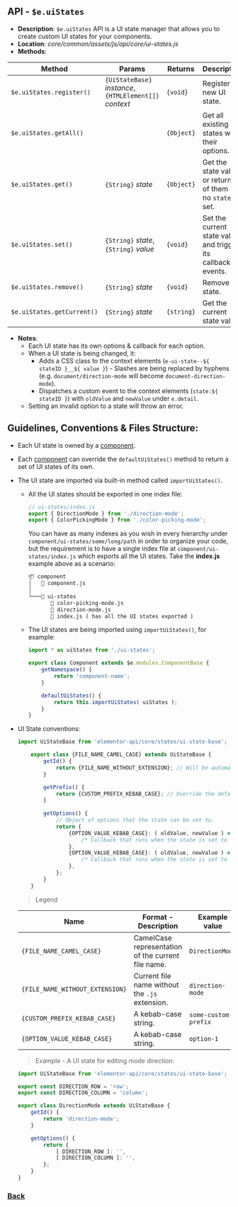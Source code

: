 ## API - `$e.uiStates`
*  **Description**: `$e.uiStates` API is a UI state manager that allows you to create custom UI states for your components.
*  **Location**: *core/common/assets/js/api/core/ui-states.js*
*  **Methods**:

| Method                     | Params                                                   | Returns   | Description
|----------------------------|----------------------------------------------------------|-----------|---------------------------------------------------------------------
| `$e.uiStates.register()`   |`{UiStateBase}` *instance*, `{HTMLElement[]}` *context*   | `{void}`  | Register a new UI state.
| `$e.uiStates.getAll()`     |                                                          | `{Object}`| Get all existing UI states with their options.
| `$e.uiStates.get()`        | `{String}` *state*                                       | `{Object}`| Get the state value, or return all of them if no `state` is set.
| `$e.uiStates.set()`        | `{String}` *state*, `{String}` *value*                   | `{void}`  | Set the current state value and trigger its callbacks & events.
| `$e.uiStates.remove()`     | `{String}` *state*                                       | `{void}`  | Remove a state.
| `$e.uiStates.getCurrent()` | `{String}` *state*                                       | `{string}`| Get the current state value.
* **Notes**:
	- Each UI state has its own options & callback for each option.
	- When a UI state is being changed, it:
		- Adds a CSS class to the context elements (`e-ui-state--${ stateID }__${ value }`) - Slashes are being replaced by hyphens (e.g. `document/direction-mode` will become `document-direction-mode`).
		- Dispatches a custom event to the context elements (`state:${ stateID }`) with `oldValue` and `newValue` under `e.detail`.
	- Setting an invalid option to a state will throw an error.

## Guidelines, Conventions & Files Structure:
* Each UI state is owned by a [component](./components.md#guidelines-conventions--files-structure).
* Each [component](./components.md#guidelines-conventions--files-structure) can override the `defaultUiStates()` method to return a set of UI states of its own.
* The UI state are imported via built-in method called `importUiStates()`.
	* All the UI states should be exported in one index file:
	    ```javascript
		// ui-states/index.js
		export { DirectionMode } from './direction-mode';
		export { ColorPickingMode } from './color-picking-mode';
		```
	  You can have as many indexes as you wish in every hierarchy under `component/ui-states/some/long/path` in order to organize your code, but the requirement is to have a single index file
	  at `component/ui-states/index.js` which exports all the UI states. Take the **index.js** example above as a scenario:
	    ```html
		📦 component
		│   📜 component.js
		│
		└───📂 ui-states
		       📜 color-picking-mode.js
		       📜 direction-mode.js
		       📜 index.js ( has all the UI states exported )
		```
	* The UI states are being imported using `importUiStates()`, for example:
	    ```javascript
		import * as uiStates from './ui-states';

		export class Component extends $e.modules.ComponentBase {
			getNamespace() {
				return 'component-name';
			}

			defaultUiStates() {
				return this.importUiStates( uiStates );
			}
		}
		```
* UI State conventions:
  ```javascript
  import UiStateBase from 'elementor-api/core/states/ui-state-base';

	  export class {FILE_NAME_CAMEL_CASE} extends UiStateBase {
		  getId() {
			  return {FILE_NAME_WITHOUT_EXTENSION}; // Will be automatically prefixed with the component namespace by default.
		  }

		  getPrefix() {
			  return {CUSTOM_PREFIX_KEBAB_CASE}; // Override the default prefix.
		  }
	  
		  getOptions() {
			  // Object of options that the state can be set to.
			  return {
				  {OPTION_VALUE_KEBAB_CASE}: ( oldValue, newValue ) => {
					  /* Callback that runs when the state is set to this option. */
				  },
				  {OPTION_VALUE_KEBAB_CASE}: ( oldValue, newValue ) => {
					  /* Callback that runs when the state is set to this option. */
				  },
			  };
		  }
	  }

  ```

  > Legend

  | Name                          | Format - Description                                      | Example value
    |-------------------------------|-----------------------------------------------------------|---------------------
  |`{FILE_NAME_CAMEL_CASE}`       | CamelCase representation of the current file name.        | `DirectionMode`
  |`{FILE_NAME_WITHOUT_EXTENSION}`| Current file name without the `.js` extension.            | `direction-mode`
  |`{CUSTOM_PREFIX_KEBAB_CASE}`   | A kebab-case string.                                      | `some-custom-prefix`
  |`{OPTION_VALUE_KEBAB_CASE}`    | A kebab-case string.                                      | `option-1`

  > Example - A UI state for editing mode direction:
  ```javascript
  import UiStateBase from 'elementor-api/core/states/ui-state-base';

  export const DIRECTION_ROW = 'row';
  export const DIRECTION_COLUMN = 'column';

  export class DirectionMode extends UiStateBase {
	  getId() {
		  return 'direction-mode';
	  }

	  getOptions() {
		  return {
			  [ DIRECTION_ROW ]: '',
			  [ DIRECTION_COLUMN ]: '',
		  };
	  }
  }
  ```

### [Back](../readme.md) 
